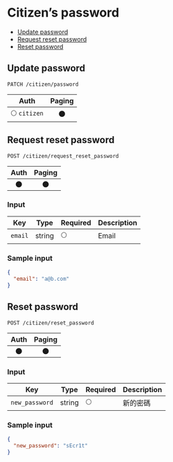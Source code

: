 # Citizen’s password

- [Update password](#update-password)
- [Request reset password](#request-reset-password)
- [Reset password](#reset-password)

## Update password
```
PATCH /citizen/password
```

| Auth | Paging |
| :---: | :---: |
| 🌕 `citizen` | 🌑 |

## Request reset password
```
POST /citizen/request_reset_password
```

| Auth | Paging |
| :---: | :---: |
| 🌑 | 🌑 |

### Input

| Key | Type | Required | Description |
| --- | --- | --- | --- |
| `email` | string | 🌕 | Email |

### Sample input
```json
{
  "email": "a@b.com"
}
```

## Reset password
```
POST /citizen/reset_password
```

| Auth | Paging |
| :---: | :---: |
| 🌑 | 🌑 |

### Input

| Key | Type | Required | Description |
| --- | --- | --- | --- |
| `new_password` | string | 🌕 | 新的密碼 |

### Sample input
```json
{
  "new_password": "sEcr1t"
}
```
